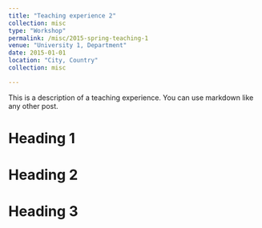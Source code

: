 ```yaml
---
title: "Teaching experience 2"
collection: misc
type: "Workshop"
permalink: /misc/2015-spring-teaching-1
venue: "University 1, Department"
date: 2015-01-01
location: "City, Country"
collection: misc

---
```


This is a description of a teaching experience. You can use markdown like any other post.

Heading 1
======

Heading 2
======

Heading 3
======
